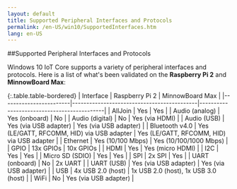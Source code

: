 ```yaml
---
layout: default
title: Supported Peripheral Interfaces and Protocols
permalink: /en-US/win10/SupportedInterfaces.htm
lang: en-US
---
```


##Supported Peripheral Interfaces and Protocols

Windows 10 IoT Core supports a variety of peripheral interfaces and protocols. Here is a list of what's been validated on the **Raspberry Pi 2** and **MinnowBoard Max**:

{:.table.table-bordered}
| Interface              | Raspberry Pi 2                             | MinnowBoard Max                            |
|------------------------|--------------------------------------------|--------------------------------------------|
| AllJoin                | Yes                                        | Yes                                        |
| Audio (analog)         | Yes (onboard)                              | No                                         |
| Audio (digital)        | No                                         | Yes (via HDMI)                             |
| Audio (USB)            | Yes (via USB adapter)                      | Yes (via USB adapter)                      |
| Bluetooth v4.0         | Yes (LE/GATT, RFCOMM, HID) via USB adapter | Yes (LE/GATT, RFCOMM, HID) via USB adapter |
| Ethernet               | Yes (10/100 Mbps)                          | Yes (10/100/1000 Mbps)                     |
| GPIO                   | 13x GPIOs                                  | 10x GPIOs                                  |
| HDMI                   | Yes                                        | Yes (micro HDMI)                           |
| I2C                    | Yes                                        | Yes                                        |
| Micro SD (SDIO)        | Yes                                        | Yes                                        |
| SPI                    | 2x SPI                                     | Yes                                        |
| UART (onboard)         | No                                         | 2x UART                                    |
| UART (USB)             | Yes (via USB adapter)                      | Yes (via USB adapter)                      |
| USB                    | 4x USB 2.0 (host)                          | 1x USB 2.0 (host), 1x USB 3.0 (host)       |
| WiFi                   | No                                         | Yes (via USB adapter)                      |
